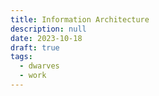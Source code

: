 ```yaml
---
title: Information Architecture
description: null
date: 2023-10-18
draft: true
tags:
  - dwarves
  - work
---
```

